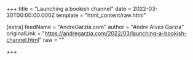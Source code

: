 
+++
title = "Launching a bookish channel"
date = 2022-03-30T00:00:00.000Z
template = "html_content/raw.html"

[extra]
feedName = "AndreGarzia.com"
author = "Andre Alves Garzia"
originalLink = "https://andregarzia.com/2022/03/launching-a-bookish-channel.html"
raw = ""

+++


